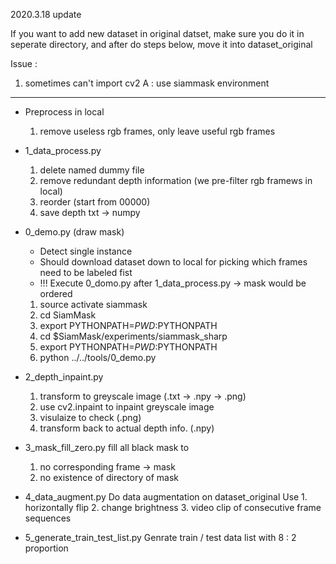 2020.3.18 update

If you want to add new dataset in original datset, 
make sure you do it in seperate directory, and after do steps below,
move it into dataset_original

Issue : 
1. sometimes can't import cv2
    A : use siammask environment

---
* Preprocess in local 
    1. remove useless rgb frames, only leave useful rgb frames

* 1_data_process.py
    1. delete named dummy file
    2. remove redundant depth information (we pre-filter rgb framews in local)
    3. reorder (start from 00000)
    4. save depth txt -> numpy

* 0_demo.py (draw mask) 
    * Detect single instance
    * Should download dataset down to local for picking which frames need to be labeled fist 
    * !!! Execute 0_domo.py after 1_data_process.py -> mask would be ordered
    1. source activate siammask
    2. cd SiamMask
    3. export PYTHONPATH=$PWD:$PYTHONPATH
    4. cd $SiamMask/experiments/siammask_sharp
    5. export PYTHONPATH=$PWD:$PYTHONPATH
    6. python ../../tools/0_demo.py

* 2_depth_inpaint.py
    1. transform to greyscale image (.txt -> .npy -> .png)
    2. use cv2.inpaint to inpaint greyscale image
    3. visulaize to check (.png)
    4. transform back to actual depth info. (.npy)

* 3_mask_fill_zero.py
    fill all black mask to 
    1. no corresponding frame -> mask
    2. no existence of directory of mask

* 4_data_augment.py
    Do data augmentation on dataset_original 
    Use 
        1. horizontally flip 
        2. change brightness 
        3. video clip of consecutive frame sequences

* 5_generate_train_test_list.py
    Genrate train / test data list with 8 : 2 proportion
